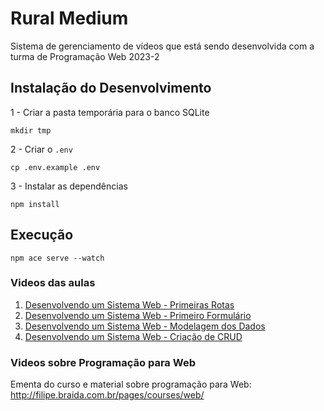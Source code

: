 # Rural Medium

Sistema de gerenciamento de vídeos que está sendo desenvolvida com a turma de Programação Web 2023-2

## Instalação do Desenvolvimento

1 - Criar a pasta temporária para o banco SQLite

```console
mkdir tmp
```

2 - Criar o ```.env```

```console
cp .env.example .env
```

3 - Instalar as dependências

```console
npm install
```

## Execução

```console
npm ace serve --watch
```

### Videos das aulas

1. [Desenvolvendo um Sistema Web - Primeiras Rotas](https://youtu.be/FURzp4VD0RE)
2. [Desenvolvendo um Sistema Web - Primeiro Formulário](https://youtu.be/0TeamhpmofQ)
3. [Desenvolvendo um Sistema Web - Modelagem dos Dados](https://youtu.be/JOLQBJN7qhQ)
4. [Desenvolvendo um Sistema Web - Criação de CRUD](https://youtu.be/fWqu9ZKlb4I)

### Videos sobre Programação para Web

Ementa do curso e material sobre programação para Web: http://filipe.braida.com.br/pages/courses/web/